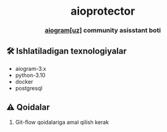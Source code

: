 <p align="center"><h1 align="center">aioprotector</h1></p>
<p align="center"><h3 align="center"><a href="https://t.me/aiogram_uz">aiogram[uz]</a> community asisstant boti</h3></p>

## 🛠️ Ishlatiladigan texnologiyalar

- aiogram-3.x
- python-3.10
- docker
- postgresql

## ⚠️ Qoidalar

1. Git-flow qoidalariga amal qilish kerak

